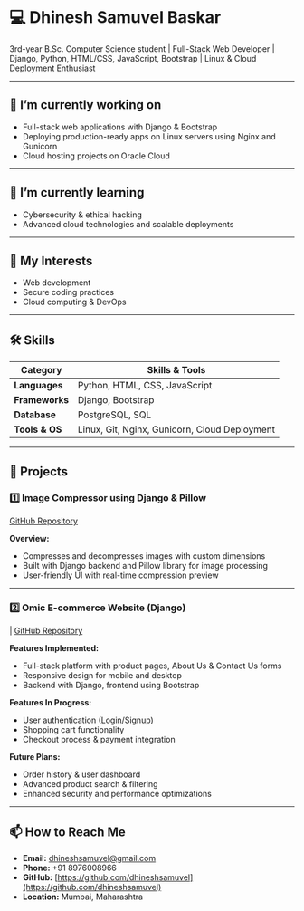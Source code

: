 # 💻 Dhinesh Samuvel Baskar  

3rd-year B.Sc. Computer Science student | Full-Stack Web Developer | Django, Python, HTML/CSS, JavaScript, Bootstrap | Linux & Cloud Deployment Enthusiast  

---

## 🔭 I’m currently working on
- Full-stack web applications with Django & Bootstrap  
- Deploying production-ready apps on Linux servers using Nginx and Gunicorn  
- Cloud hosting projects on Oracle Cloud  

---

## 🌱 I’m currently learning
- Cybersecurity & ethical hacking  
- Advanced cloud technologies and scalable deployments  

---

## 👀 My Interests
- Web development  
- Secure coding practices  
- Cloud computing & DevOps  

---

## 🛠 Skills

| Category | Skills & Tools |
|----------|----------------|
| **Languages** | Python, HTML, CSS, JavaScript |
| **Frameworks** | Django, Bootstrap |
| **Database** | PostgreSQL, SQL |
| **Tools & OS** | Linux, Git, Nginx, Gunicorn, Cloud Deployment |

---

## 💼 Projects

### **1️⃣ Image Compressor using Django & Pillow**  
[GitHub Repository](https://github.com/dhineshsamuvel/imgagecompressor.git)  

**Overview:**  
- Compresses and decompresses images with custom dimensions  
- Built with Django backend and Pillow library for image processing  
- User-friendly UI with real-time compression preview  

---

### **2️⃣ Omic E-commerce Website (Django)**  
| [GitHub Repository](https://github.com/dhineshsamuvel/ecommerce.git)  

**Features Implemented:**  
- Full-stack platform with product pages, About Us & Contact Us forms  
- Responsive design for mobile and desktop  
- Backend with Django, frontend using Bootstrap  

**Features In Progress:**  
- User authentication (Login/Signup)  
- Shopping cart functionality  
- Checkout process & payment integration  

**Future Plans:**  
- Order history & user dashboard  
- Advanced product search & filtering  
- Enhanced security and performance optimizations  

---

## 📫 How to Reach Me
- **Email:** [dhineshsamuvel@gmail.com](mailto:dhineshsamuvel@gmail.com)  
- **Phone:** +91 8976008966  
- **GitHub:** [https://github.com/dhineshsamuvel](https://github.com/dhineshsamuvel)  
- **Location:** Mumbai, Maharashtra  
